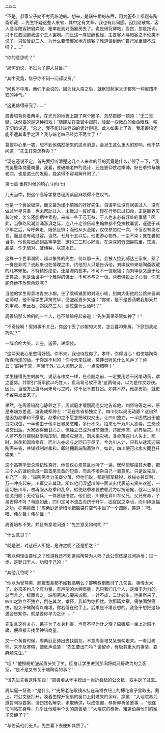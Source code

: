     二四二 

   “不是。郝家父子向不考究临池的。想来，是端午桥的东西，因为签条上都题有陶斋珍藏……先生怀疑这些人来省，其中定有文章，我也有此同感。因为刚散席，客人便与陪客挤眉弄眼，相率走到对面厢房去了。说是研究碑帖，当然，那是托词，只不过要回避我这个生人罢咧。而且这一席应酬也怪，主要客人与陪客之不伦类不说了，只论曾彭二人，为什么要借郝家地方请客？难道请到他们自己家里便不成吗？……”

   “你的意思呢？”

   “那何消说，不过为了避人耳目。”

   “其中究竟，惜乎你不问一问郝议员。”

   “问也不中用，他们不会说的。因为我入席之后，就察觉郝家父子都有一种踧踖不安的神气。”

   “这更值得研究了……”

   周善培背负着两手，在光光的地板上踱了两个圈子，忽然把脚一顿道：“无二无疑，决然耍的是这种把戏！”随即站在葛寰中跟前，睖起一双微凸的金鱼眼珠，咬牙切齿说道，“总之，我不能让端老四的诡计得逞。此人如果上了省，我周善培还能不遭其毒手之理？我与端老四已经势不两立了！”

   葛寰中心里一震，想不到他偶然捎来的这点消息，会发生这么重大的影响。他不禁问道：“先生打算怎样办？”

   “现在还说不定，首先要打听清楚这几个人来省的目的究竟是什么，”顿了一下，“我找吴璧华商量商量。我看，要破端老四的诡计，还是要仰仗赵季帅。好在季帅与端老四，也是道士的发髻，挽紧得不容易解开的了。”

   第七章 垂死时候的钩心斗角(七)

   几天当中，把这个高等学堂总理周紫庭麻烦得不住叹气。

   他是一个世故极深，而又最为谨小慎微的好好先生。自谓平生没有祸害过人，没有做过半星恶事；也未帮助过人，未做过一桩好事。现在行年已过知命，正是颐养天和时候，怎么还能牺牲素抱，来搞一些于己无益、于人也未必有好处的事情？因此，当争路风潮汹涌澎湃之际，连八十老翁伍崧生翰林都不免扶杖褰裳，逐逐于诸少年之后，号呼奔走，既愤且悱；而他从头至尾，仅仅参加过一次，不但没有发过言，而且没有动过容。当然，七月十五以后，他更游心物外，一尘不染；就在暑假当中，他也每日必到高等学堂，邀约二三知心好友，在深深的竹园静院里，饮酒、品茶、作无情对、敲诗钟，以遣永日。

   这样一个世事洞明、超以象外的先生，何以那一天，会被人拉到郝达三家来，惹了一身是非呢？说起来也在情理之中。约他的人只是告诉他，刘申叔带来端陶斋收藏的几本宋拓，不特精妙绝伦，还是海内孤本，不可不一饱眼福；而刘申叔又邃于经史典故，也是浊世中一个难得的佳士，不可不与之一谈。两者俱投上了心眼，你怎能怪他不欣焉命驾呢？

   当他的学生周善培青衣小帽，坐了乘轿铺里的对班小轿，到南大街他的公馆来晋谒老师时，他不等学生拜揖完毕，便皱起眉头笑道：“你来，是不是要请教我那天共刘申叔、朱云石、弼焕然三人，谈过些什么话吗？”

   周善培那么伶俐的一个人，也不禁惊呼起来道：“先生真果圣智如神了！”

   “不奇怪啊！假如事不关己，你这个丢了纱帽的大员，怎会暮叩柴扉，下顾到我老朽呢？”

   一阵哈哈大笑。让座，送茶，递烟袋。

   “这两天我心里憋得好慌。你不来，我也待找你了。孝怀，你得当心！假使端陶斋所谋苟遂的话，于你是不利的！你今天来找我，莫非已听见什么风声了？诗云：‘鼓钟于宫，声闻于外。’古人阅历之言，一点没错啊！”

   学生懂得先生的脾气，说话与作文一样，在点题之前，一定要用若干闲笔动荡，谓之蓄势。并常引“将军欲以巧胜人，盘马弯弓故不发”这两句诗，以为是作文妙诀。因此，当他方正盘马尚未弯弓之时，你千记不要打岔。如其不然，他那支箭，就更不容易发出来了。

   果然，在周善培耐心静聆之下，周紫庭才缓慢而老实地告诉他，刘师培等之来，原是奉端方差遣，游说成都绅士：“现在各省都独立了，四川何以尚无动静？这自然是因为赵季和不愿意。赵季和之不愿意把政权交出，让四川独立，一半固然出于他贪恋权位，一半也由于他平日暴戾恣睢，多行不义，招来七千万川人怨毒，生恐政权交出后，大家欲得而甘心之。但独立已成为当前潮流，违反潮流，必有后灾。川人若不及时摆脱赵季和压制，而顺应潮流，则未来灾祸，准会落在川人头上。那时，赵季和固难幸存，而川人亦必与之同归于尽了。今为川人计，只有从速欢迎端陶斋来省，共谋抵制赵季和，即时拥戴端陶斋独立。如此，四川便可出水火而登衽席矣！”

   这个高等学堂总理记性真好，他仅仅心烦意乱地听了一遍，居然能够撮其大要，把三个人的话组合成一篇首尾具备的短章，而且不掺杂自己一毫意见。只是说完后，补充了一段：“端陶斋兵力虽嫌少薄，但他们说，都是鄂军精锐，器械亦甚犀利，万一冲突起来，川军实非其敌。所以他们深望川绅一面派出代表前去资州欢迎，一面切告川军，勿再服从赵季和乱命。假使赵季和要依赖武力以抗前旄，就叫士卒们倒戈归顺；无论官兵，一体晋级倍赏。他们说，川绅无异川军父兄，父兄有命，子弟安得不听？苟能如此，四川定可不流血而跻于升平，固官民之幸也，而川绅造福之功，亦伟矣哉！”周紫庭还滑稽地把脑袋在空气中画了一个圆圈，笑道：“嘿，嘿，伟矣哉！伟矣哉！”

   周善培却不笑。并且有意地问道：“先生意见如何呢？”

   “什么意见？”

   “就是说，对这班人所提，是许之呢？还是拒之？”

   “我以何理由要许之？难道我还不知道端陶斋为人吗？此公惯伎是过河拆桥；进一步，是罪归于人、功归于己的！”

   “其他几位呢？”

   “你以为曾笃斋、颜雍耆辈都不如我高明么？邵明叔倒敷衍了几句说，事情太大了，必须多约几个有力量、有声望的大绅商量，光只我们几个人，是难于为力的。总而言之，统而言之，端陶斋决心要来成都，一计不成，二计必生。他果然来了，四川之独立不独立，倒在其次，孝怀，我却为你担忧。你那篇文章，痛快固然痛快，但太予端陶斋以难堪，你若落在他手上，后果是不堪设想的。我急于想把这场遇合告知你，就是要你早为之计……”

   先生且这样关心，弟子为了本身利害，岂有不早为计之理？周善培一坐上对班小轿，便直接去找吴钟镕商量。

   又一个黄昏时候，周紫庭正待出去找朋友，不意周善培又急匆匆走来。一看见老师，来不及寒暄，便低声说道：“先生要出门吗？请留步，有极其重大的事情，要麻烦先生。”

   “哦！”他照规矩皱起眉头笑了笑。回身让学生进到那间将就厢房改为的会客室，“是不是又有关于端陶斋的事？”

   “请先生先看这件东西！”周善培从怀中摸出一张折叠起的公文纸，双手送了过去。

   周紫庭一怔说：“是什么？”先把老花眼镜从挂在马褂衣纽上的搏花盒子里取出，戴上。将公文纸打开，凑着由撑开窗扇的窗口上射进来的余晖，念道：“大理院奏为遵旨判拟要案，请饬按名解京，讯取确供，以成信谳，恭折仰祈圣鉴事……”他连忙问站在身畔、几乎比他矮半个头的周善培：“大理院的奏折。难道伯英他们的案子又翻了？”

   “与伯英他们无关。先生看下去便知其然了。”

